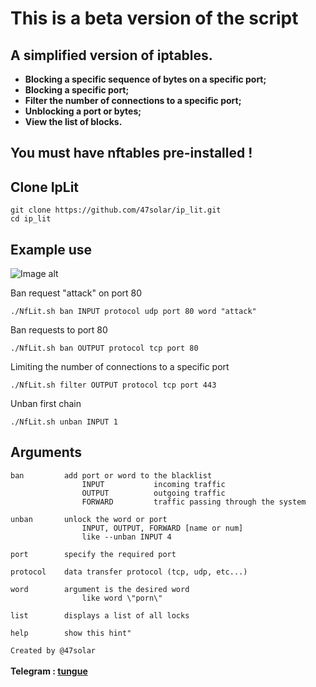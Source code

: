 # This is a beta version of the script

## A simplified version of iptables.
<a><strong><bold>
* Blocking a specific sequence of bytes on a specific port;<br>
* Blocking a specific port;<br>
* Filter the number of connections to a specific port;<br>
* Unblocking a port or bytes;<br>
* View the list of blocks.<br>
</bold></strong></a>

## You must have nftables pre-installed !

## Clone IpLit
``` Shell
git clone https://github.com/47solar/ip_lit.git
cd ip_lit
```

## Example use

![Image alt](https://github.com/47solar/ip_lit/assets/153699315/bf561eca-f5aa-4ced-817f-473326b2808a)


Ban request "attack" on port 80
``` Shell
./NfLit.sh ban INPUT protocol udp port 80 word "attack"
```
Ban requests to port 80
``` Shell
./NfLit.sh ban OUTPUT protocol tcp port 80
```
Limiting the number of connections to a specific port
``` Shell
./NfLit.sh filter OUTPUT protocol tcp port 443
```
Unban first chain
``` Shell
./NfLit.sh unban INPUT 1
```
## Arguments
```
ban         add port or word to the blacklist
                INPUT           incoming traffic
                OUTPUT          outgoing traffic
                FORWARD         traffic passing through the system

unban       unlock the word or port
                INPUT, OUTPUT, FORWARD [name or num]               
				like --unban INPUT 4

port        specify the required port

protocol    data transfer protocol (tcp, udp, etc...)

word        argument is the desired word
                like word \"porn\"

list        displays a list of all locks

help        show this hint"
```
```Created by @47solar```<br>
<br><strong>Telegram : <a href="https://t.me/tungueoffensive">tungue</a></strong>
